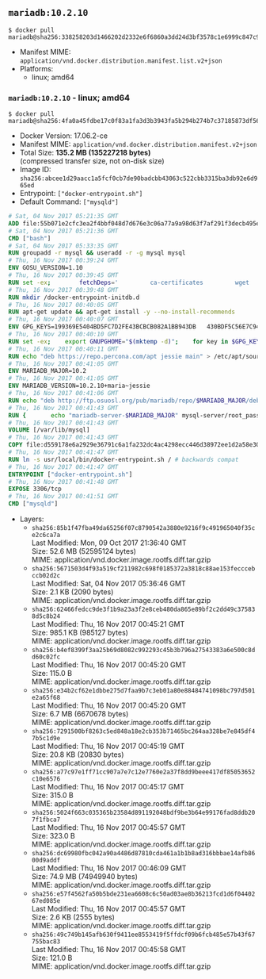 ## `mariadb:10.2.10`

```console
$ docker pull mariadb@sha256:338258203d1466202d2332e6f6860a3dd24d3bf3578c1e6999c847c975f7e4ca
```

-	Manifest MIME: `application/vnd.docker.distribution.manifest.list.v2+json`
-	Platforms:
	-	linux; amd64

### `mariadb:10.2.10` - linux; amd64

```console
$ docker pull mariadb@sha256:4fa0a45fdbe17c0f83a1fa3d3b3943fa5b294b274b7c37185873df56f99ac999
```

-	Docker Version: 17.06.2-ce
-	Manifest MIME: `application/vnd.docker.distribution.manifest.v2+json`
-	Total Size: **135.2 MB (135227218 bytes)**  
	(compressed transfer size, not on-disk size)
-	Image ID: `sha256:abcee1d29aacc1a5fcf0cb7de90badcbb43063c522cbb3315ba3db92e6d965ed`
-	Entrypoint: `["docker-entrypoint.sh"]`
-	Default Command: `["mysqld"]`

```dockerfile
# Sat, 04 Nov 2017 05:21:35 GMT
ADD file:55b071e2cfc3ea2f4bbf048d7d676e3c06a77a9a98d63f7af291f3decb495ec8 in / 
# Sat, 04 Nov 2017 05:21:36 GMT
CMD ["bash"]
# Sat, 04 Nov 2017 05:33:35 GMT
RUN groupadd -r mysql && useradd -r -g mysql mysql
# Thu, 16 Nov 2017 00:39:24 GMT
ENV GOSU_VERSION=1.10
# Thu, 16 Nov 2017 00:39:45 GMT
RUN set -ex; 		fetchDeps=' 		ca-certificates 		wget 	'; 	apt-get update; 	apt-get install -y --no-install-recommends $fetchDeps; 	rm -rf /var/lib/apt/lists/*; 		dpkgArch="$(dpkg --print-architecture | awk -F- '{ print $NF }')"; 	wget -O /usr/local/bin/gosu "https://github.com/tianon/gosu/releases/download/$GOSU_VERSION/gosu-$dpkgArch"; 	wget -O /usr/local/bin/gosu.asc "https://github.com/tianon/gosu/releases/download/$GOSU_VERSION/gosu-$dpkgArch.asc"; 		export GNUPGHOME="$(mktemp -d)"; 	gpg --keyserver ha.pool.sks-keyservers.net --recv-keys B42F6819007F00F88E364FD4036A9C25BF357DD4; 	gpg --batch --verify /usr/local/bin/gosu.asc /usr/local/bin/gosu; 	rm -r "$GNUPGHOME" /usr/local/bin/gosu.asc; 		chmod +x /usr/local/bin/gosu; 	gosu nobody true; 		apt-get purge -y --auto-remove $fetchDeps
# Thu, 16 Nov 2017 00:39:48 GMT
RUN mkdir /docker-entrypoint-initdb.d
# Thu, 16 Nov 2017 00:40:05 GMT
RUN apt-get update && apt-get install -y --no-install-recommends 		apt-transport-https ca-certificates 		pwgen 	&& rm -rf /var/lib/apt/lists/*
# Thu, 16 Nov 2017 00:40:07 GMT
ENV GPG_KEYS=199369E5404BD5FC7D2FE43BCBCB082A1BB943DB 	430BDF5C56E7C94E848EE60C1C4CBDCDCD2EFD2A 	4D1BB29D63D98E422B2113B19334A25F8507EFA5
# Thu, 16 Nov 2017 00:40:10 GMT
RUN set -ex; 	export GNUPGHOME="$(mktemp -d)"; 	for key in $GPG_KEYS; do 		gpg --keyserver ha.pool.sks-keyservers.net --recv-keys "$key"; 	done; 	gpg --export $GPG_KEYS > /etc/apt/trusted.gpg.d/mariadb.gpg; 	rm -r "$GNUPGHOME"; 	apt-key list
# Thu, 16 Nov 2017 00:40:11 GMT
RUN echo "deb https://repo.percona.com/apt jessie main" > /etc/apt/sources.list.d/percona.list 	&& { 		echo 'Package: *'; 		echo 'Pin: release o=Percona Development Team'; 		echo 'Pin-Priority: 998'; 	} > /etc/apt/preferences.d/percona
# Thu, 16 Nov 2017 00:41:05 GMT
ENV MARIADB_MAJOR=10.2
# Thu, 16 Nov 2017 00:41:05 GMT
ENV MARIADB_VERSION=10.2.10+maria~jessie
# Thu, 16 Nov 2017 00:41:06 GMT
RUN echo "deb http://ftp.osuosl.org/pub/mariadb/repo/$MARIADB_MAJOR/debian jessie main" > /etc/apt/sources.list.d/mariadb.list 	&& { 		echo 'Package: *'; 		echo 'Pin: release o=MariaDB'; 		echo 'Pin-Priority: 999'; 	} > /etc/apt/preferences.d/mariadb
# Thu, 16 Nov 2017 00:41:43 GMT
RUN { 		echo "mariadb-server-$MARIADB_MAJOR" mysql-server/root_password password 'unused'; 		echo "mariadb-server-$MARIADB_MAJOR" mysql-server/root_password_again password 'unused'; 	} | debconf-set-selections 	&& apt-get update 	&& apt-get install -y 		"mariadb-server=$MARIADB_VERSION" 		percona-xtrabackup-24 		socat 	&& rm -rf /var/lib/apt/lists/* 	&& sed -ri 's/^user\s/#&/' /etc/mysql/my.cnf /etc/mysql/conf.d/* 	&& rm -rf /var/lib/mysql && mkdir -p /var/lib/mysql /var/run/mysqld 	&& chown -R mysql:mysql /var/lib/mysql /var/run/mysqld 	&& chmod 777 /var/run/mysqld 	&& find /etc/mysql/ -name '*.cnf' -print0 		| xargs -0 grep -lZE '^(bind-address|log)' 		| xargs -rt -0 sed -Ei 's/^(bind-address|log)/#&/' 	&& echo '[mysqld]\nskip-host-cache\nskip-name-resolve' > /etc/mysql/conf.d/docker.cnf
# Thu, 16 Nov 2017 00:41:43 GMT
VOLUME [/var/lib/mysql]
# Thu, 16 Nov 2017 00:41:43 GMT
COPY file:d559178e6a2929e36791c6a1fa232dc4ac4298ecc446d38972ee1d2a58e30621 in /usr/local/bin/ 
# Thu, 16 Nov 2017 00:41:47 GMT
RUN ln -s usr/local/bin/docker-entrypoint.sh / # backwards compat
# Thu, 16 Nov 2017 00:41:47 GMT
ENTRYPOINT ["docker-entrypoint.sh"]
# Thu, 16 Nov 2017 00:41:48 GMT
EXPOSE 3306/tcp
# Thu, 16 Nov 2017 00:41:51 GMT
CMD ["mysqld"]
```

-	Layers:
	-	`sha256:85b1f47fba49da65256f07c8790542a3880e9216f9c491965040f35ce2c6ca7a`  
		Last Modified: Mon, 09 Oct 2017 21:36:40 GMT  
		Size: 52.6 MB (52595124 bytes)  
		MIME: application/vnd.docker.image.rootfs.diff.tar.gzip
	-	`sha256:5671503d4f93a519cf211982c698f0185372a3818c88ae153fecccebccb02d2c`  
		Last Modified: Sat, 04 Nov 2017 05:36:46 GMT  
		Size: 2.1 KB (2090 bytes)  
		MIME: application/vnd.docker.image.rootfs.diff.tar.gzip
	-	`sha256:62466fedcc9de3f1b9a23a3f2e8ceb480da865e89bf2c2dd49c375838d5c8b24`  
		Last Modified: Thu, 16 Nov 2017 00:45:21 GMT  
		Size: 985.1 KB (985127 bytes)  
		MIME: application/vnd.docker.image.rootfs.diff.tar.gzip
	-	`sha256:b4ef8399f3aa25b69d8082c992293c45b3b796a27543383a6e500c8dd60c02fc`  
		Last Modified: Thu, 16 Nov 2017 00:45:20 GMT  
		Size: 115.0 B  
		MIME: application/vnd.docker.image.rootfs.diff.tar.gzip
	-	`sha256:e34b2cf62e1dbbe275d7faa9b7c3eb01a80e88484741098bc797d501e2a65f68`  
		Last Modified: Thu, 16 Nov 2017 00:45:20 GMT  
		Size: 6.7 MB (6670678 bytes)  
		MIME: application/vnd.docker.image.rootfs.diff.tar.gzip
	-	`sha256:7291500bf8263c5ed848a18e2cb353b71465bc264aa328be7e845df47b5c1d9e`  
		Last Modified: Thu, 16 Nov 2017 00:45:19 GMT  
		Size: 20.8 KB (20830 bytes)  
		MIME: application/vnd.docker.image.rootfs.diff.tar.gzip
	-	`sha256:a77c97e1ff71cc907a7e7c12e7760e2a37f8dd9beee417df85053652c10e6576`  
		Last Modified: Thu, 16 Nov 2017 00:45:17 GMT  
		Size: 315.0 B  
		MIME: application/vnd.docker.image.rootfs.diff.tar.gzip
	-	`sha256:5024f663c035365b23584d891192048bdf9be3b64e99176fad8ddb207f1fbca7`  
		Last Modified: Thu, 16 Nov 2017 00:45:57 GMT  
		Size: 323.0 B  
		MIME: application/vnd.docker.image.rootfs.diff.tar.gzip
	-	`sha256:dc69980fbc042a90a4486d87810cda461a1b1b8ad316bbbae14afb8600d9addf`  
		Last Modified: Thu, 16 Nov 2017 00:46:09 GMT  
		Size: 74.9 MB (74949940 bytes)  
		MIME: application/vnd.docker.image.rootfs.diff.tar.gzip
	-	`sha256:e57f4562fa50b5bde231ea6608c6c50ad03ae8b36213fcd1d6f0440267ed085e`  
		Last Modified: Thu, 16 Nov 2017 00:45:57 GMT  
		Size: 2.6 KB (2555 bytes)  
		MIME: application/vnd.docker.image.rootfs.diff.tar.gzip
	-	`sha256:49c749b145afb630f9411ee8553419f5ffdcf09b6fcb485e57b43f67755bac83`  
		Last Modified: Thu, 16 Nov 2017 00:45:58 GMT  
		Size: 121.0 B  
		MIME: application/vnd.docker.image.rootfs.diff.tar.gzip

